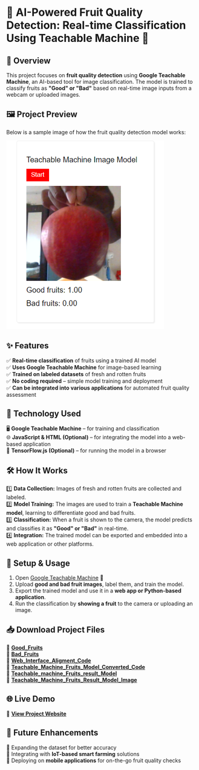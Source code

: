 # 🍎 AI-Powered Fruit Quality Detection: Real-time Classification Using Teachable Machine 🍏  

## 🌟 Overview  
This project focuses on **fruit quality detection** using **Google Teachable Machine**, an AI-based tool for image classification. The model is trained to classify fruits as **"Good" or "Bad"** based on real-time image inputs from a webcam or uploaded images.  

## 🖼️ Project Preview  
Below is a sample image of how the fruit quality detection model works:  

![Project Preview](http://github.com/rsvishnuprasanth/Google_Teachable_Machine/blob/main/Smart_fruit_Quality_Check/TM_Image_Model_Result.png)  

## ✨ Features  
✅ **Real-time classification** of fruits using a trained AI model  
✅ **Uses Google Teachable Machine** for image-based learning  
✅ **Trained on labeled datasets** of fresh and rotten fruits  
✅ **No coding required** – simple model training and deployment  
✅ **Can be integrated into various applications** for automated fruit quality assessment  

## 🔧 Technology Used  
🖥 **Google Teachable Machine** – for training and classification  
🌐 **JavaScript & HTML (Optional)** – for integrating the model into a web-based application  
🤖 **TensorFlow.js (Optional)** – for running the model in a browser  

## 🛠 How It Works  
1️⃣ **Data Collection:** Images of fresh and rotten fruits are collected and labeled.  
2️⃣ **Model Training:** The images are used to train a **Teachable Machine model**, learning to differentiate good and bad fruits.  
3️⃣ **Classification:** When a fruit is shown to the camera, the model predicts and classifies it as **"Good" or "Bad"** in real-time.  
4️⃣ **Integration:** The trained model can be exported and embedded into a web application or other platforms.  

## 🚀 Setup & Usage  
1. Open [Google Teachable Machine](https://teachablemachine.withgoogle.com/) 🔗  
2. Upload **good and bad fruit images**, label them, and train the model.  
3. Export the trained model and use it in a **web app or Python-based application**.  
4. Run the classification by **showing a fruit** to the camera or uploading an image.  

## 📥 Download Project Files  
🔹 **[Good_Fruits](https://github.com/rsvishnuprasanth/Google_Teachable_Machine/blob/main/Teachable%20Machine/Good%20fruits.zip)**   
🔹 **[Bad_Fruits](https://github.com/rsvishnuprasanth/Google_Teachable_Machine/blob/main/Teachable%20Machine/Bad%20fruits.zip)**   
🔹 **[Web_Interface_Aligment_Code](https://github.com/rsvishnuprasanth/Google_Teachable_Machine/blob/main/Teachable%20Machine/HTML_CSS_Alignment.txt)**   
🔹 **[Teachable_Machine_Fruits_Model_Converted_Code](https://github.com/rsvishnuprasanth/Google_Teachable_Machine/blob/main/Teachable%20Machine/HTML_JS_TF_Converted_code.txt)**   
🔹 **[Teachable_machine_Fruits_result_Model](https://github.com/rsvishnuprasanth/Google_Teachable_Machine/blob/main/Teachable%20Machine/Good_fruits_and_Bad_fruits.tm)**   
🔹 **[Teachable_Machine_Fruits_Result_Model_Image](https://github.com/rsvishnuprasanth/Google_Teachable_Machine/blob/main/Teachable%20Machine/TM_Image_Model_Result.png)**   

## 🌐 Live Demo  
🔗 **[View Project Website](https://sensational-liger-bbcfd4.netlify.app/)** 

## 🔮 Future Enhancements  
🚀 Expanding the dataset for better accuracy  
🌱 Integrating with **IoT-based smart farming** solutions  
📱 Deploying on **mobile applications** for on-the-go fruit quality checks
